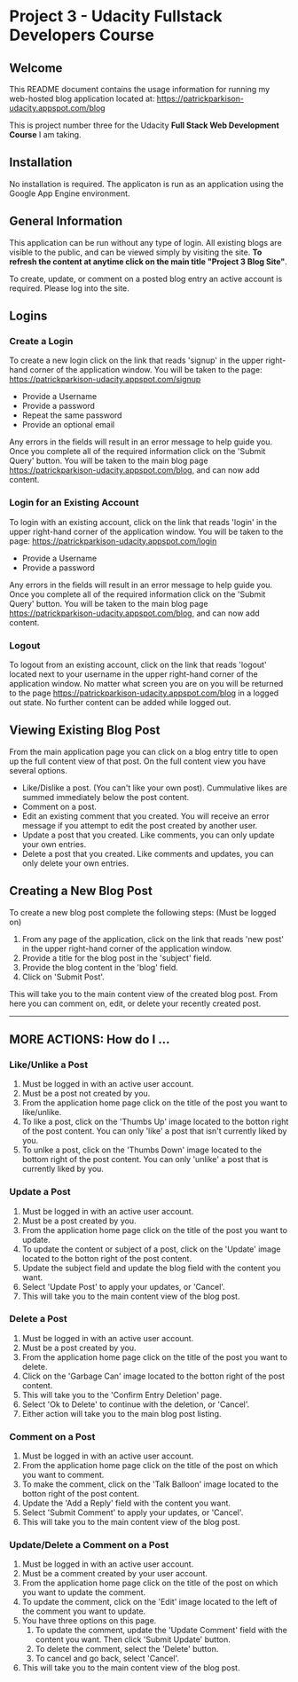 # Project 3 - Udacity Fullstack Developers Course

## Welcome

This README document contains the usage information for running my web-hosted blog application located at: https://patrickparkison-udacity.appspot.com/blog

This is project number three for the Udacity **Full Stack Web Development Course** I am taking.

## Installation

No installation is required. The applicaton is run as an application using the Google App Engine environment.

## General Information

This application can be run without any type of login. All existing blogs are visible to the public, and can be viewed simply by visiting the site. **To refresh the content at anytime click on the main title "Project 3 Blog Site"**.

To create, update, or comment on a posted blog entry an active account is required. Please log into the site.

## Logins

### Create a Login

To create a new login click on the link that reads 'signup' in the upper right-hand corner of the application window. You will be taken to the page: https://patrickparkison-udacity.appspot.com/signup

* Provide a Username
* Provide a password
* Repeat the same password
* Provide an optional email

Any errors in the fields will result in an error message to help guide you. Once you complete all of the required information click on the 'Submit Query' button. You will be taken to the main blog page https://patrickparkison-udacity.appspot.com/blog, and can now add content.

### Login for an Existing Account
To login with an existing account, click on the link that reads 'login' in the upper right-hand corner of the application window. You will be taken to the page: https://patrickparkison-udacity.appspot.com/login

* Provide a Username
* Provide a password

Any errors in the fields will result in an error message to help guide you. Once you complete all of the required information click on the 'Submit Query' button. You will be taken to the main blog page https://patrickparkison-udacity.appspot.com/blog, and can now add content.

### Logout 
To logout from an existing account, click on the link that reads 'logout' located next to your username in the upper right-hand corner of the application window. No matter what screen you are on you will be returned to the page https://patrickparkison-udacity.appspot.com/blog in a logged out state. No further content can be added while logged out.

## Viewing Existing Blog Post

From the main application page you can click on a blog entry title to open up the full content view of that post. On the full content view you have several options.

* Like/Dislike a post. (You can't like your own post). Cummulative likes are summed immediately below the post content.
* Comment on a post.
* Edit an existing comment that you created. You will receive an error message if you attempt to edit the post created by another user.
* Update a post that you created. Like comments, you can only update your own entries.
* Delete a post that you created. Like comments and updates, you can only delete your own entries.

## Creating a New Blog Post

To create a new blog post complete the following steps: (Must be logged on)

1. From any page of the application, click on the link that reads 'new post' in the upper right-hand corner of the application window.
2. Provide a title for the blog post in the 'subject' field.
3. Provide the blog content in the 'blog' field.
4. Click on 'Submit Post'. 

This will take you to the main content view of the created blog post. From here you can comment on, edit, or delete your recently created post.

- - - -
## MORE ACTIONS: How do I ...

### Like/Unlike a Post
1. Must be logged in with an active user account.
2. Must be a post not created by you.
3. From the application home page click on the title of the post you want to like/unlike.
4. To like a post, click on the 'Thumbs Up' image located to the botton right of the post content. You can only 'like' a post that isn't currently liked by you.
5. To unlke a post, click on the 'Thumbs Down' image located to the bottom right of the post content. You can only 'unlike' a post that is currently liked by you.

### Update a Post
1. Must be logged in with an active user account.
2. Must be a post created by you.
3. From the application home page click on the title of the post you want to update.
4. To update the content or subject of a post, click on the 'Update' image located to the botton right of the post content. 
5. Update the subject field and update the blog field with the content you want.
6. Select 'Update Post' to apply your updates, or 'Cancel'.
7. This will take you to the main content view of the blog post.

### Delete a Post
1. Must be logged in with an active user account.
2. Must be a post created by you.
3. From the application home page click on the title of the post you want to delete.
4. Click on the 'Garbage Can' image located to the botton right of the post content.
5. This will take you to the 'Confirm Entry Deletion' page.
6. Select 'Ok to Delete' to continue with the deletion, or 'Cancel'.
7. Either action will take you to the main blog post listing.

### Comment on a Post
1. Must be logged in with an active user account.
2. From the application home page click on the title of the post on which you want to comment.
3. To make the comment, click on the 'Talk Balloon' image located to the botton right of the post content. 
4. Update the 'Add a Reply' field with the content you want.
5. Select 'Submit Comment' to apply your updates, or 'Cancel'.
6. This will take you to the main content view of the blog post.

### Update/Delete a Comment on a Post
1. Must be logged in with an active user account.
2. Must be a comment created by your user account.
3. From the application home page click on the title of the post on which you want to update the comment.
4. To update the comment, click on the 'Edit' image located to the left of the comment you want to update.
5. You have three options on this page.
    1. To update the comment, update the 'Update Comment' field with the content you want. Then click 'Submit Update' button.
    2. To delete the comment, select the 'Delete' button.
    3. To cancel and go back, select 'Cancel'.
6. This will take you to the main content view of the blog post.